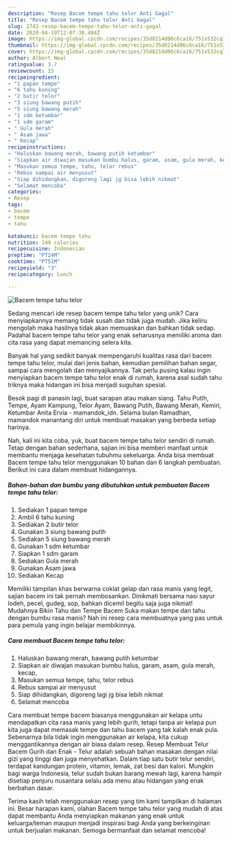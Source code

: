 ```yaml
---
description: "Resep Bacem tempe tahu telor Anti Gagal"
title: "Resep Bacem tempe tahu telor Anti Gagal"
slug: 2742-resep-bacem-tempe-tahu-telor-anti-gagal
date: 2020-04-19T12:07:38.404Z
image: https://img-global.cpcdn.com/recipes/35d8214d06c6ca16/751x532cq70/bacem-tempe-tahu-telor-foto-resep-utama.jpg
thumbnail: https://img-global.cpcdn.com/recipes/35d8214d06c6ca16/751x532cq70/bacem-tempe-tahu-telor-foto-resep-utama.jpg
cover: https://img-global.cpcdn.com/recipes/35d8214d06c6ca16/751x532cq70/bacem-tempe-tahu-telor-foto-resep-utama.jpg
author: Albert Neal
ratingvalue: 3.7
reviewcount: 15
recipeingredient:
- "1 papan tempe"
- "6 tahu kuning"
- "2 butir telor"
- "3 siung bawang putih"
- "5 siung bawang merah"
- "1 sdm ketumbar"
- "1 sdm garam"
- " Gula merah"
- " Asam jawa"
- " Kecap"
recipeinstructions:
- "Haluskan bawang merah, bawang putih ketumbar"
- "Siapkan air diwajan masukan bumbu halus, garam, asam, gula merah, kecap,"
- "Masukan semua tempe, tahu, telor rebus"
- "Rebus sampai air menyusut"
- "Siap dihidangkan, digoreng lagi jg bisa lebih nikmat"
- "Selamat mencoba"
categories:
- Resep
tags:
- bacem
- tempe
- tahu

katakunci: bacem tempe tahu 
nutrition: 249 calories
recipecuisine: Indonesian
preptime: "PT24M"
cooktime: "PT51M"
recipeyield: "3"
recipecategory: Lunch

---
```



![Bacem tempe tahu telor](https://img-global.cpcdn.com/recipes/35d8214d06c6ca16/751x532cq70/bacem-tempe-tahu-telor-foto-resep-utama.jpg)

Sedang mencari ide resep bacem tempe tahu telor yang unik? Cara menyiapkannya memang tidak susah dan tidak juga mudah. Jika keliru mengolah maka hasilnya tidak akan memuaskan dan bahkan tidak sedap. Padahal bacem tempe tahu telor yang enak seharusnya memiliki aroma dan cita rasa yang dapat memancing selera kita.

Banyak hal yang sedikit banyak mempengaruhi kualitas rasa dari bacem tempe tahu telor, mulai dari jenis bahan, kemudian pemilihan bahan segar, sampai cara mengolah dan menyajikannya. Tak perlu pusing kalau ingin menyiapkan bacem tempe tahu telor enak di rumah, karena asal sudah tahu triknya maka hidangan ini bisa menjadi suguhan spesial.

Besok pagi di panasin lagi, buat sarapan atau makan siang. Tahu Putih, Tempe, Ayam Kampung, Telor Ayam, Bawang Putih, Bawang Merah, Kemiri, Ketumbar Anita Ervia - mamandok_idn. Selama bulan Ramadhan, mamandok manantang diri untuk membuat masakan yang berbeda setiap harinya.


Nah, kali ini kita coba, yuk, buat bacem tempe tahu telor sendiri di rumah. Tetap dengan bahan sederhana, sajian ini bisa memberi manfaat untuk membantu menjaga kesehatan tubuhmu sekeluarga. Anda bisa membuat Bacem tempe tahu telor menggunakan 10 bahan dan 6 langkah pembuatan. Berikut ini cara dalam membuat hidangannya.

<!--inarticleads1-->

##### Bahan-bahan dan bumbu yang dibutuhkan untuk pembuatan Bacem tempe tahu telor:

1. Sediakan 1 papan tempe
1. Ambil 6 tahu kuning
1. Sediakan 2 butir telor
1. Gunakan 3 siung bawang putih
1. Sediakan 5 siung bawang merah
1. Gunakan 1 sdm ketumbar
1. Siapkan 1 sdm garam
1. Sediakan  Gula merah
1. Gunakan  Asam jawa
1. Sediakan  Kecap


Memiliki tampilan khas berwarna coklat gelap dan rasa manis yang legit, sajian bacem ini tak pernah membosankan. Dinikmati bersama nasi sayur lodeh, pecel, gudeg, sop, bahkan dicemil begitu saja juga nikmat! Mudahnya Bikin Tahu dan Tempe Bacem Suka makan tempe dan tahu dengan bumbu rasa manis? Nah ini resep cara membuatnya yang pas untuk para pemula yang ingin belajar membikinnya. 

<!--inarticleads2-->

##### Cara membuat Bacem tempe tahu telor:

1. Haluskan bawang merah, bawang putih ketumbar
1. Siapkan air diwajan masukan bumbu halus, garam, asam, gula merah, kecap,
1. Masukan semua tempe, tahu, telor rebus
1. Rebus sampai air menyusut
1. Siap dihidangkan, digoreng lagi jg bisa lebih nikmat
1. Selamat mencoba


Cara membuat tempe bacem biasanya menggunakan air kelapa untu mendapatkan cita rasa manis yang lebih gurih, tetapi tanpa air kelapa pun kita juga dapat memasak tempe dan tahu bacem yang tak kalah enak pula. Sebenarnya bila tidak ingin menggunakan air kelapa, kita cukup menggantikannya dengan air biasa dalam resep. Resep Membuat Telur Bacem Gurih dan Enak - Telur adalah sebuah bahan masakan dengan nilai gizi yang tinggi dan juga menyehatkan. Dalam tiap satu butir telur sendiri, terdapat kandungan protein, vitamin, lemak, zat besi dan kalori. Mungkin bagi warga Indonesia, telur sudah bukan barang mewah lagi, karena hampir disetiap penjuru nusantara selalu ada menu atau hidangan yang enak berbahan dasar. 

Terima kasih telah menggunakan resep yang tim kami tampilkan di halaman ini. Besar harapan kami, olahan Bacem tempe tahu telor yang mudah di atas dapat membantu Anda menyiapkan makanan yang enak untuk keluarga/teman maupun menjadi inspirasi bagi Anda yang berkeinginan untuk berjualan makanan. Semoga bermanfaat dan selamat mencoba!
